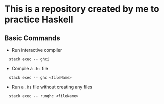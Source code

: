 # This is a repository created by me to practice Haskell

## Basic Commands

  - Run interactive compiler
  ```
    stack exec -- ghci
  ```

  - Compile a `.hs` file
  ```
    stack exec -- ghc <fileName>
  ```

  - Run a `.hs` file without creating any files
  ```
    stack exec -- runghc <fileName>
  ```
